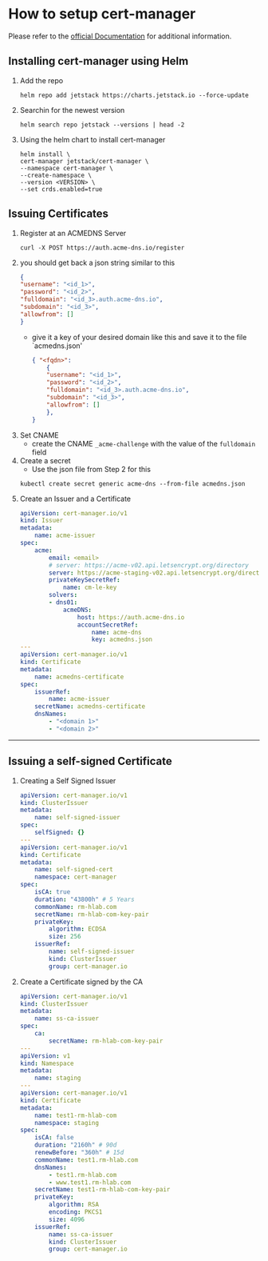 # How to setup cert-manager
Please refer to the [official Documentation](https://cert-manager.io/docs/installation/) for additional information.

## Installing cert-manager using Helm
1. Add the repo
    ```
    helm repo add jetstack https://charts.jetstack.io --force-update
    ```
2. Searchin for the newest version
    ```
    helm search repo jetstack --versions | head -2
    ```
3. Using the helm chart to install cert-manager
    ```
    helm install \
    cert-manager jetstack/cert-manager \
    --namespace cert-manager \
    --create-namespace \
    --version <VERSION> \
    --set crds.enabled=true
    ```

## Issuing Certificates
1. Register at an ACMEDNS Server
    ```
    curl -X POST https://auth.acme-dns.io/register
    ```
2. you should get back a json string similar to this
    ```json
    {
    "username": "<id_1>",
    "password": "<id_2>",
    "fulldomain": "<id_3>.auth.acme-dns.io",
    "subdomain": "<id_3>",
    "allowfrom": []
    }
    ```
    - give it a key of your desired domain like this and save it to the file `acmedns.json'
        ```json
        { "<fqdn>":
            {
            "username": "<id_1>",
            "password": "<id_2>",
            "fulldomain": "<id_3>.auth.acme-dns.io",
            "subdomain": "<id_3>",
            "allowfrom": []
            },
        }
        ```
3. Set CNAME
    - create the CNAME `_acme-challenge` with the value of the `fulldomain` field
4. Create a secret
    - Use the json file from Step 2 for this
    ```
    kubectl create secret generic acme-dns --from-file acmedns.json
    ```
5. Create an Issuer and a Certificate
    ```yaml
    apiVersion: cert-manager.io/v1
    kind: Issuer
    metadata:
        name: acme-issuer
    spec:
        acme:
            email: <email>
            # server: https://acme-v02.api.letsencrypt.org/directory
            server: https://acme-staging-v02.api.letsencrypt.org/directory
            privateKeySecretRef:
                name: cm-le-key
            solvers:
            - dns01:
                acmeDNS:
                    host: https://auth.acme-dns.io
                    accountSecretRef:
                        name: acme-dns
                        key: acmedns.json
    ---
    apiVersion: cert-manager.io/v1
    kind: Certificate
    metadata:
        name: acmedns-certificate
    spec:
        issuerRef:
            name: acme-issuer
        secretName: acmedns-certificate
        dnsNames:
            - "<domain 1>"
            - "<domain 2>"
    ```

---

## Issuing a self-signed Certificate
1. Creating a Self Signed Issuer
    ```yaml
    apiVersion: cert-manager.io/v1
    kind: ClusterIssuer
    metadata:
        name: self-signed-issuer
    spec:
        selfSigned: {}
    ---
    apiVersion: cert-manager.io/v1
    kind: Certificate
    metadata:
        name: self-signed-cert
        namespace: cert-manager
    spec:
        isCA: true
        duration: "43800h" # 5 Years
        commonName: rm-hlab.com
        secretName: rm-hlab-com-key-pair
        privateKey:
            algorithm: ECDSA
            size: 256
        issuerRef:
            name: self-signed-issuer
            kind: ClusterIssuer
            group: cert-manager.io
    ```
2. Create a Certificate signed by the CA
    ```yaml
    apiVersion: cert-manager.io/v1
    kind: ClusterIssuer
    metadata:
        name: ss-ca-issuer
    spec:
        ca:
            secretName: rm-hlab-com-key-pair
    ---
    apiVersion: v1
    kind: Namespace
    metadata:
        name: staging
    ---
    apiVersion: cert-manager.io/v1
    kind: Certificate
    metadata:
        name: test1-rm-hlab-com
        namespace: staging
    spec:
        isCA: false
        duration: "2160h" # 90d
        renewBefore: "360h" # 15d
        commonName: test1.rm-hlab.com
        dnsNames:
            - test1.rm-hlab.com
            - www.test1.rm-hlab.com
        secretName: test1-rm-hlab-com-key-pair
        privateKey:
            algorithm: RSA
            encoding: PKCS1
            size: 4096
        issuerRef:
            name: ss-ca-issuer
            kind: ClusterIssuer
            group: cert-manager.io
```
